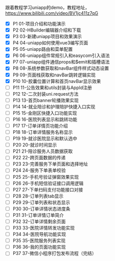 跟着教程学习uniapp的demo，教程地址，https://www.bilibili.com/video/BV1jc411z7qG

- [x] P1 01-项目介绍和功能演示
- [x] P2 02-HBuilder编辑器介绍和下载
- [x] P3 03-新建uniapp项目和效果演示
- [x] P4 04-uniapp如何使用vue3编写页面
- [x] P5 05-uniapp路由和菜单配置
- [x] P6 06-uniapp组件常规引入和easycom引入语法
- [x] P7 07-uniapp组件通信props和$emit和插槽语法
- [x] P8 08-系统参数获取和navBar组件样式动态设置
- [x] P9 09-页面栈获取和navBar跳转逻辑实现
- [x] P10 10-胶囊位置计算和首页navBar显示效果
- [ ] P11 11-公告效果和utils封装与AppId注册
- [ ] P12 12-二次封装uni.request方法
- [ ] P13 13-首页banner轮播效果实现
- [ ] P14 14-就业陪诊和护理陪护快捷入口实现
- [ ] P15 15-金刚区快捷入口功能实现
- [ ] P16 16-医院列表显示和跳转功能
- [ ] P17 17-订单详情页功能介绍
- [ ] P18 18-订单详情服务名称显示
- [ ] P19 19-就诊医院显示和默认选中
- [ ] P20 20-就诊时间显示
- [ ] P21 21-陪诊服务人员数据获取
- [ ] P22 22-跨页面数据的传递
- [ ] P23 23-完善服务下单页面和选择地址
- [ ] P24 24-服务下单表单校验
- [ ] P25 25-手机号验证弹窗效果实现
- [ ] P26 26-手机短信验证接口调用逻辑
- [ ] P27 27-下单扫码支付功能接口对接
- [ ] P28 28-订单列表tab显示
- [ ] P29 29-订单列表和状态显示
- [ ] P30 30-订单详情状态进度条
- [ ] P31 31-订单详情订单简介
- [ ] P32 32-订单详情剩余页面
- [ ] P33 33-医院详情转发功能实现
- [ ] P34 34-医院导航功能实现
- [ ] P35 35-医院服务列表实现
- [ ] P36 36-我的页面功能实现
- [ ] P37 37-微信小程序打包发布流程（完结）
